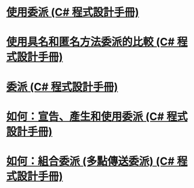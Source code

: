 # [使用委派 (C# 程式設計手冊)](using-delegates.md)
# [使用具名和匿名方法委派的比較 (C# 程式設計手冊)](delegates-with-named-vs-anonymous-methods.md)
# [委派 (C# 程式設計手冊)](index.md)
# [如何：宣告、產生和使用委派 (C# 程式設計手冊)](how-to-declare-instantiate-and-use-a-delegate.md)
# [如何：組合委派 (多點傳送委派) (C# 程式設計手冊)](how-to-combine-delegates-multicast-delegates.md)
